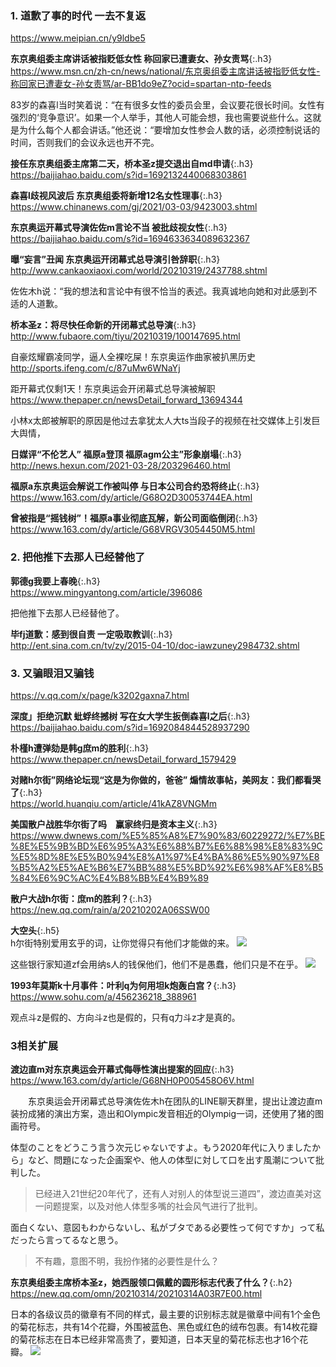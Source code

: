 ### 1. 道歉了事的时代 一去不复返
https://www.meipian.cn/y9ldbe5

**东京奥组委主席讲话被指贬低女性 称回家已遭妻女、孙女责骂**{:.h3}<br>
https://www.msn.cn/zh-cn/news/national/东京奥组委主席讲话被指贬低女性-称回家已遭妻女-孙女责骂/ar-BB1do9eZ?ocid=spartan-ntp-feeds

83岁的森喜l当时笑着说：“在有很多女性的委员会里，会议要花很长时间。女性有强烈的‘竞争意识’。如果一个人举手，其他人可能会想，我也需要说些什么。这就是为什么每个人都会讲话。”他还说：“要增加女性参会人数的话，必须控制说话的时间，否则我们的会议永远也开不完。

**接任东京奥组委主席第二天，桥本圣z提交退出自md申请**{:.h3}<br>
https://baijiahao.baidu.com/s?id=1692132440068303861

**森喜l歧视风波后 东京奥组委将新增12名女性理事**{:.h3}<br>
https://www.chinanews.com/gj/2021/03-03/9423003.shtml

**东京奥运开幕式导演佐佐m言论不当 被批歧视女性**{:.h3}<br>
https://baijiahao.baidu.com/s?id=1694633634089632367

**曝“妄言”丑闻 东京奥运开闭幕式总导演引咎辞职**{:.h3}<br>
http://www.cankaoxiaoxi.com/world/20210319/2437788.shtml

佐佐木h说：“我的想法和言论中有很不恰当的表述。我真诚地向她和对此感到不适的人道歉。

**桥本圣z：将尽快任命新的开闭幕式总导演**{:.h3}<br>
http://www.fubaore.com/tiyu/20210319/100147695.html

自豪炫耀霸凌同学，逼人全裸吃屎！东京奥运作曲家被扒黑历史
http://sports.ifeng.com/c/87uMw6WNaYj

距开幕式仅剩1天！东京奥运会开闭幕式总导演被解职
https://www.thepaper.cn/newsDetail_forward_13694344

小林x太郎被解职的原因是他过去拿犹太人大ts当段子的视频在社交媒体上引发巨大舆情，

**日媒评“不伦艺人” 福原a登顶 福原agm公主”形象崩塌**{:.h3}<br>
http://news.hexun.com/2021-03-28/203296460.html

**福原a东京奥运会解说工作被叫停 与日本公司合约恐将终止**{:.h3}<br>
https://www.163.com/dy/article/G68O2D30053744EA.html

**曾被指是“摇钱树”！福原a事业彻底瓦解，新公司面临倒闭**{:.h3}<br>
https://www.163.com/dy/article/G68VRGV3054450M5.html

### 2. 把他推下去那人已经替他了

**郭德g我要上春晚**{:.h3}<br>
https://www.mingyantong.com/article/396086

把他推下去那人已经替他了。

**毕fj道歉：感到很自责 一定吸取教训**{:.h3}<br>
http://ent.sina.com.cn/tv/zy/2015-04-10/doc-iawzuney2984732.shtml

### 3. 又骗眼泪又骗钱
https://v.qq.com/x/page/k3202gaxna7.html

**深度」拒绝沉默 蚍蜉终撼树 写在女大学生扳倒森喜l之后**{:.h3}<br>
https://baijiahao.baidu.com/s?id=1692084844528937290

**朴槿h遭弹劾是韩g庶m的胜利**{:.h3}<br>
https://www.thepaper.cn/newsDetail_forward_1579429

**对赌h尔街”网络论坛现“这是为你做的，爸爸” 煽情故事帖，美网友：我们都看哭了**{:.h3}<br>
https://world.huanqiu.com/article/41kAZ8VNGMm

**美国散户战胜华尔街了吗　赢家终归是资本主义**{:.h3}<br>
https://www.dwnews.com/%E5%85%A8%E7%90%83/60229272/%E7%BE%8E%E5%9B%BD%E6%95%A3%E6%88%B7%E6%88%98%E8%83%9C%E5%8D%8E%E5%B0%94%E8%A1%97%E4%BA%86%E5%90%97%E8%B5%A2%E5%AE%B6%E7%BB%88%E5%BD%92%E6%98%AF%E8%B5%84%E6%9C%AC%E4%B8%BB%E4%B9%89

**散户大战h尔街：庶m的胜利？**{:.h3}<br>
https://new.qq.com/rain/a/20210202A06SSW00

**大空头**{:.h5}<br>
h尔街特别爱用玄乎的词，让你觉得只有他们才能做的来。
![](http://inews.gtimg.com/newsapp_bt/0/13122617248/1000)

这些银行家知道zf会用纳s人的钱保他们，他们不是愚蠢，他们只是不在乎。
![](http://inews.gtimg.com/newsapp_bt/0/13122617249/1000)

**1993年莫斯k十月事件：叶利q为何用坦k炮轰白宫？**{:.h3}<br>
https://www.sohu.com/a/456236218_388961

观点斗z是假的、方向斗z也是假的，只有q力斗z才是真的。

### 3相关扩展

**渡边直m对东京奥运会开幕式侮辱性演出提案的回应**{:.h3}<br>
https://www.163.com/dy/article/G68NH0P005458O6V.html

　　东京奥运会开闭幕式总导演佐佐木h在团队的LINE聊天群里，提出让渡边直m装扮成猪的演出方案，造出和Olympic发音相近的Olympig一词，还使用了猪的图画符号。

体型のことをどうこう言う次元じゃないですよ。もう2020年代に入りましたから」など、問題になった企画案や、他人の体型に対して口を出す風潮について批判した。
>已经进入21世纪20年代了，还有人对别人的体型说三道四”，渡边直美对这一问题提案，以及对他人体型多嘴的社会风气进行了批判。

面白くない、意図もわからないし、私がブタである必要性って何ですか」って私だったら言ってるなと思う。
>不有趣，意图不明，我扮作猪的必要性是什么？

**东京奥组委主席桥本圣z，她西服领口佩戴的圆形标志代表了什么？**{:.h2}<br>
https://new.qq.com/omn/20210314/20210314A03R7E00.html

日本的各级议员的徽章有不同的样式，最主要的识别标志就是徽章中间有1个金色的菊花标志，共有14个花瓣，外围被蓝色、黑色或红色的绒布包裹。有14枚花瓣的菊花标志在日本已经非常高贵了，要知道，日本天皇的菊花标志也才16个花瓣。
![](https://inews.gtimg.com/newsapp_bt/0/13282822596/1000)
